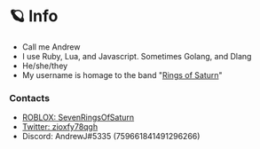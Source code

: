 # 🪐 Info

* Call me Andrew
* I use Ruby, Lua, and Javascript. Sometimes Golang, and Dlang
* He/she/they
* My username is homage to the band "[Rings of Saturn](https://en.wikipedia.org/wiki/Rings_of_Saturn_(band))"

### Contacts

* [ROBLOX: SevenRingsOfSaturn](https://www.roblox.com/users/39939779/profile)
* [Twitter: zioxfy78qgh](https://twitter.com/zioxfy78qgh)
* Discord: AndrewJ#5335 (759661841491296266)
